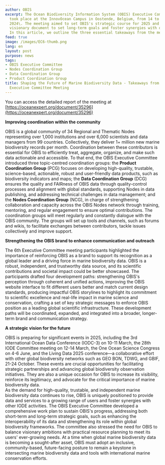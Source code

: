 ```yaml
---
author: OBIS
excerpt: The Ocean Biodiversity Information System (OBIS) Executive Committee meeting
  took place at the InnovOcean Campus in Oostende, Belgium, from 14 to 16 October
  2024\. The meeting aimed to set OBIS's strategic course for 2025 and establish a
  visionary document to set long-term goals and foster synergies with other IODE activities.
  In this article, we outline the three essential takeaways from the meeting.
feed: true
image: /images/EC6-thumb.png
lang: en
layout: post
purpose: news
tags:
- OBIS Executive Committee
- Nodes Coordination Group
- Data Coordination Group
- Product Coordination Group
title: Shaping the Future of Marine Biodiversity Data - Takeaways from the 6th OBIS
  Executive Committee Meeting
---
```


You can access the detailed report of the meeting at [https://oceanexpert.org/document/35296](https://oceanexpert.org/document/35296)

**Improving coordination within the community**

OBIS is a global community of 34 Regional and Thematic Nodes representing over 1,000 institutions and over 6,000 scientists and data managers from 99 countries. Collectively, they deliver 1+ million new marine biodiversity records per month. Coordination between these contributors is essential for OBIS to efficiently treat, aggregate, organize, and make such data actionable and accessible. To that end, the OBIS Executive Committee introduced three topic-centred coordination groups: the **Product Coordination Group** (PCG) focuses on developing high-quality, trustable, science-based, actionable, robust and user-friendly data products, such as biodiversity indicators and maps; the **Data Coordination Group** (DCG) ensures the quality and FAIRness of OBIS data through quality-control processes and alignment with global standards, supporting Nodes in data publishing, and addressing technical challenges in data management; and the **Nodes Coordination Group** (NCG), in charge of strengthening collaboration and capacity across the OBIS Nodes network through training, mentoring, and regular engagement to ensure optimal contributions. The coordination groups will meet regularly and constantly dialogue with the OBIS community. The groups will set up tools and channels, such as forums and wikis, to facilitate exchanges between contributors, tackle issues collectively and improve support.   

**Strengthening the OBIS brand to enhance communication and outreach**

The 6th Executive Committee meeting participants highlighted the importance of reinforcing OBIS as a brand to support its recognition as a global leader and a driving force in marine biodiversity data. OBIS is a robust, independent, and trustworthy data source, and its scientific contributions and societal impact could be better showcased. The participants drafted four development paths: strengthening OBIS's perception through coherent and unified actions, improving the OBIS website interface to fit different users better and match current design standards, producing impactful OBIS storylines to highlight its commitment to scientific excellence and real-life impact in marine science and conservation, crafting a set of key strategic messages to enforce OBIS position as a leading global scientific infrastructure. These development paths will be coordinated, expanded, and integrated into a broader, longer-term brand and communication strategy.

**A strategic vision for the future**

OBIS is preparing for significant events in 2025, including the 3rd International Ocean Data Conference (IODC-3) on 10-11 March, the 28th IODE Committee meeting on 12-14 March, the One Ocean Science Congress on 4-6 June, and the Living Data 2025 conference—a collaborative effort with other global biodiversity networks such as GEO BON, TDWG, and GBIF, 21-24 October. These events are crucial opportunities for facilitating strategic partnerships and advancing global biodiversity observation initiatives. They are also a unique occasion for OBIS to increase its visibility, reinforce its legitimacy, and advocate for the critical importance of marine biodiversity data.  
As the demand for high-quality, trustable, and independent marine biodiversity data continues to rise, OBIS is uniquely positioned to provide data and services to a growing range of users and foster synergies with other IODE activities. The OBIS Executive Committee developed a comprehensive work plan to sustain OBIS's progress, addressing both short-term and long-term strategic goals, such as enhancing the interoperability of its data and strengthening its role within global biodiversity frameworks. The committee also stressed the need for OBIS to balance visionary ambitions with practical resource planning to meet its users' ever-growing needs. At a time when global marine biodiversity data is becoming a sought-after asset, OBIS must adopt an inclusive, community-based, future-facing posture to remain a keystone in intersecting marine biodiversity data and tools with international marine conservation efforts.